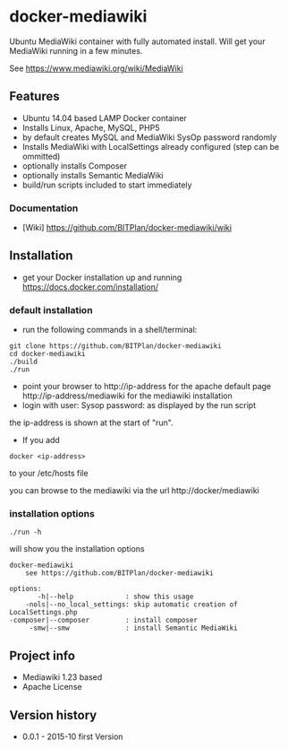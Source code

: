# docker-mediawiki
Ubuntu MediaWiki container with fully automated install. 
Will get your MediaWiki running in a few minutes.

See  https://www.mediawiki.org/wiki/MediaWiki

## Features
* Ubuntu 14.04 based LAMP Docker container
* Installs Linux, Apache, MySQL, PHP5 
* by default creates MySQL and MediaWiki SysOp password randomly
* Installs MediaWiki with LocalSettings already configured (step can be ommitted)
* optionally installs Composer
* optionally installs Semantic MediaWiki
* build/run scripts included to start immediately

### Documentation
* [Wiki]  https://github.com/BITPlan/docker-mediawiki/wiki

## Installation
* get your Docker installation up and running https://docs.docker.com/installation/
### default installation
* run the following commands in a shell/terminal:
```
git clone https://github.com/BITPlan/docker-mediawiki
cd docker-mediawiki
./build
./run
```
* point your browser to 
  http://ip-address
for the apache default page
  http://ip-address/mediawiki
for the mediawiki installation
* login with
user: Sysop
password: as displayed by the run script

the ip-address is shown at the start of "run".

* If you add
```
docker <ip-address>
```
to your /etc/hosts file

you can browse to the mediawiki via the url
http://docker/mediawiki

### installation options
```
./run -h
```

will show you the installation options
```
docker-mediawiki
	see https://github.com/BITPlan/docker-mediawiki

options: 
       -h|--help             : show this usage
    -nols|--no_local_settings: skip automatic creation of LocalSettings.php
-composer|--composer         : install composer
     -smw|--smw              : install Semantic MediaWiki
```

## Project info
* Mediawiki 1.23 based
* Apache License

## Version history
* 0.0.1 - 2015-10 first Version


